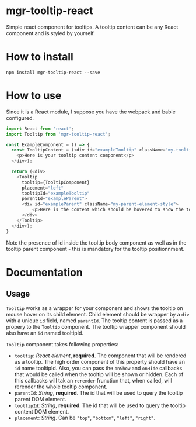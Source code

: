 # mgr-tooltip-react
Simple react component for tooltips. A tooltip content can be any React component and is styled by yourself.

# How to install
```
npm install mgr-tooltip-react --save
```

# How to use

Since it is a React module, I suppose you have the webpack and bable configured.

```js
import React from 'react';
import Tooltip from 'mgr-tooltip-react';

const ExampleComponent = () => {
  const TooltipContent = (<div id="exampleTooltip" className="my-tooltip-style">
    <p>Here is your tooltip content component</p>
  </div>);

  return (<div>
    <Tooltip
      tooltip={TooltipComponent}
      placement="left"
      tooltipId="exampleTooltip"
      parentId="exampleParent">
      <div id="exampleParent" className="my-parent-element-style">
          <p>Here is the content which should be hovered to show the tooltip</p>
      </div>
    </Tooltip>
  </div>);
}
```

Note the presence of id inside the tooltip body component as well as in the tooltip parent component - this is mandatory for the tooltip positionnment.

# Documentation
## Usage
`Tooltip` works as a wrapper for your component and shows the tooltip on mouse hover on its child element. Child element should be wrapper by a `div` with a unique `id` field, named `parentId`.
The tooltip content is passed as a propery to the `Tooltip` component. The tooltip wrapper component should also have an `id` named tooltipId.

`Tooltip` component takes following properties:
* `tooltip`: *React element*, **required**.
The component that will be rendered as a tooltip. The high order component of this property should have an `id` name tooltipId.
Also, you can pass the `onShow` and `onHide` callbacks that would be called when the tooltip will be shown or hidden. Each of this callbacks will tak an `rerender` frunction that, when called, will rerender the whole tooltip component.
* `parentId`: *String*, **required**.
The id that will be used to query the tooltip parent DOM element.
* `tooltipId`: *String*, **required**.
The id that will be used to query the tooltip content DOM element.
* `placement`: *String*. Can be `"top"`, `"bottom"`, `"left"`, `"right"`.
